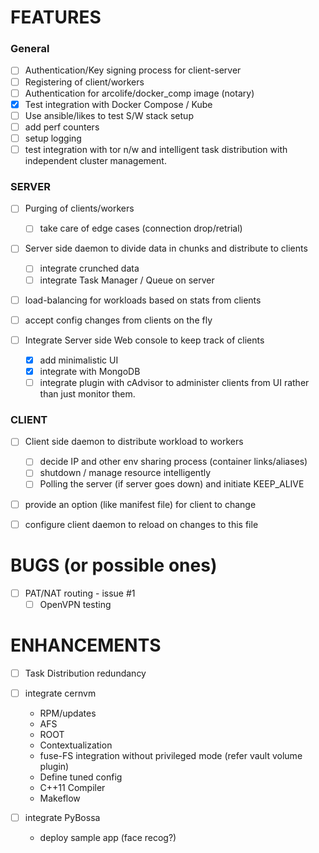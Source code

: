 FEATURES
========

### General

- [ ] Authentication/Key signing process for client-server
- [ ] Registering of client/workers
- [ ] Authentication for arcolife/docker_comp image (notary)
- [x] Test integration with Docker Compose / Kube
- [ ] Use ansible/likes to test S/W stack setup
- [ ] add perf counters
- [ ] setup logging
- [ ] test integration with tor n/w and intelligent task distribution with independent cluster management.

### SERVER

- [ ] Purging of clients/workers
	- [ ] take care of edge cases (connection drop/retrial)
- [ ] Server side daemon to divide data in chunks and distribute to clients
	- [ ] integrate crunched data
	- [ ] integrate Task Manager / Queue on server

- [ ] load-balancing for workloads based on stats from clients 

- [ ] accept config changes from clients on the fly

- [ ] Integrate Server side Web console to keep track of clients
	- [x] add minimalistic UI
	- [x] integrate with MongoDB 
	- [ ] integrate plugin with cAdvisor to administer clients from UI rather than just monitor them.

### CLIENT

- [ ] Client side daemon to distribute workload to workers
	- [ ] decide IP and other env sharing process (container links/aliases)
	- [ ] shutdown / manage resource intelligently 
	- [ ] Polling the server (if server goes down) and initiate KEEP_ALIVE

- [ ] provide an option (like manifest file) for client to change
- [ ] configure client daemon to reload on changes to this file


BUGS (or possible ones) 
=======================

- [ ] PAT/NAT routing - issue #1
	- [ ] OpenVPN testing
 
ENHANCEMENTS
============

- [ ] Task Distribution redundancy 
- [ ] integrate cernvm
	- RPM/updates
	- AFS
	- ROOT
	- Contextualization
	- fuse-FS integration without privileged mode (refer vault volume plugin)
	- Define tuned config 
	- C++11 Compiler
	- Makeflow

- [ ] integrate PyBossa
	- deploy sample app (face recog?)
